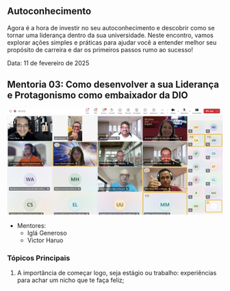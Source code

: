 ## Autoconhecimento
 Agora é a hora de investir no seu autoconhecimento e descobrir como se tornar uma liderança dentro da sua universidade. Neste encontro, vamos explorar ações simples e práticas para ajudar você a entender melhor seu propósito de carreira e dar os primeiros passos rumo ao sucesso!

 Data: 11 de fevereiro de 2025

## Mentoria 03: Como desenvolver a sua Liderança e Protagonismo como embaixador da DIO
![Imagem ilustrativa](..\semana-01\print-semana-01.jpeg)

- Mentores:
  - Iglá Generoso
  - Victor Haruo

### Tópicos Principais

1. A importância de começar logo, seja estágio ou trabalho: experiências para achar um nicho que te faça feliz;
